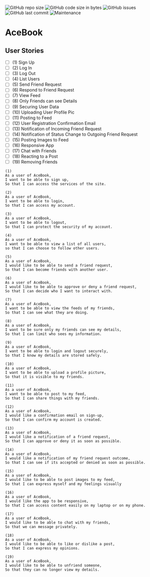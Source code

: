 ![GitHub repo size](https://img.shields.io/github/repo-size/Stupot83/AceBook?style=for-the-badge)
![GitHub code size in bytes](https://img.shields.io/github/languages/code-size/Stupot83/AceBook?style=for-the-badge)
![GitHub issues](https://img.shields.io/github/issues-raw/Stupot83/AceBook?style=for-the-badge)
![GitHub last commit](https://img.shields.io/github/last-commit/Stupot83/AceBook)
![Maintenance](https://img.shields.io/maintenance/yes/2019?style=for-the-badge)

# AceBook

## User Stories
 - [ ] (1) Sign Up
 - [ ] (2) Log In
 - [ ] (3) Log Out
 - [ ] (4) List Users
 - [ ] (5) Send Friend Request
 - [ ] (6) Respond to Friend Request
 - [ ] (7) View Feed
 - [ ] (8) Only Friends can see Details
 - [ ] (9) Securing User Data
 - [ ] (10) Uploading User Profile Pic
 - [ ] (11) Posting to Feed
 - [ ] (12) User Registration Confirmation Email
 - [ ] (13) Notification of Incoming Friend Request
 - [ ] (14) Notification of Status Change to Outgoing Friend Request
 - [ ] (15) Posting Images to Feed
 - [ ] (16) Responsive App
 - [ ] (17) Chat with Friends
 - [ ] (18) Reacting to a Post
 - [ ] (19) Removing Friends

```
(1)
As a user of AceBook, 
I want to be able to sign up,
So that I can access the services of the site.
```

```
(2)
As a user of AceBook,
I want to be able to login,
So that I can access my account.

```

```
(3)
As a user of AceBook,
I want to be able to logout,
So that I can protect the security of my account.
```

```
(4)
As a user of AceBook,
I want to be able to view a list of all users,
so that I can choose to follow other users.
```

```
(5)
As a user of AceBook,
I would like to be able to send a friend request,
So that I can become friends with another user.
```

```
(6)
As a user of AceBook,
I would like to be able to approve or deny a friend request,
So that I can decide who I want to interact with.
```

```
(7)
As a user of AceBook,
I want to be able to view the feeds of my friends,
So that I can see what they are doing.
```

```
(8)
As a user of AceBook,
I want to be sure only my friends can see my details,
So that I can limit who sees my information.
```

```
(9)
As a user of AceBook,
I want to be able to login and logout securely,
So that I know my details are stored safely.
```

```
(10)
As a user of AceBook,
I want to be able to upload a profile picture,
So that it is visible to my friends.
```

```
(11)
As a user of AceBook,
I want to be able to post to my feed,
So that I can share things with my friends.
```

```
(12)
As a user of AceBook,
I would like a confirmation email on sign-up,
So that I can confirm my account is created.
```

```
(13)
As a user of AceBook,
I would like a notification of a friend request,
So that I can approve or deny it as soon as possible.
```

```
(14)
As a user of AceBook,
I would like a notification of my friend request outcome,
So that I can see if its accepted or denied as soon as possible.
```

```
(15)
As a user of AceBook,
I would like to be able to post images to my feed,
So that I can express myself and my feelings visually
```

```
(16)
As a user of AceBook,
I would like the app to be responsive,
So that I can access content easily on my laptop or on my phone.
```

```
(17)
As a user of AceBook,
I would like to be able to chat with my friends,
So that we can message privately.
```

```
(18)
As a user of AceBook,
I would like to be able to like or dislike a post,
So that I can express my opinions.
```

```
(19)
As a user of AceBook,
I would like to be able to unfriend someone,
So that they can no longer view my details.
```

